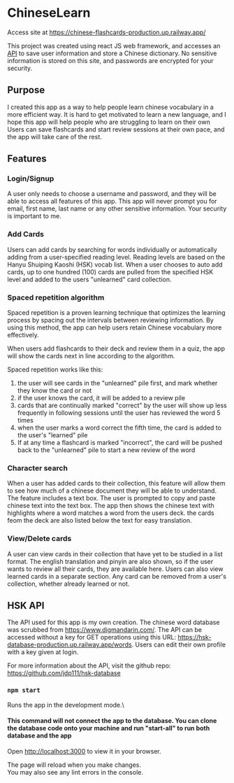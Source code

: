 # ChineseLearn
Access site at https://chinese-flashcards-production.up.railway.app/

This project was created using react JS web framework, and accesses an [API](https://github.com/jdp111/hsk-database) to save user information and store a Chinese dictionary.
No sensitive information is stored on this site, and passwords are encrypted for your security. 

## Purpose
I created this app as a way to help people learn chinese vocabulary in a more efficient way.
It is hard to get motivated to learn a new language, and I hope this app will help people who are struggling to learn on their own
Users can save flashcards and start review sessions at their own pace, and the app will take care of the rest.

## Features
### Login/Signup
A user only needs to choose a username and password, and they will be able to access all features of this app. This app will never prompt you for email, first name, last name or any other sensitive information. Your security is important to me.

### Add Cards
Users can add cards by searching for words individually or automatically adding from a user-specified reading level.
Reading levels are based on the Hanyu Shuiping Kaoshi (HSK) vocab list.
When a user chooses to auto add cards, up to one hundred (100) cards are pulled from the specified HSK level and added to the users "unlearned" card collection.

### Spaced repetition algorithm
Spaced repetition is a proven learning technique that optimizes the learning process by spacing out the intervals between reviewing information. By using this method, the app can help users retain Chinese vocabulary more effectively.

When users add flashcards to their deck and review them in a quiz, the app will show the cards next in line according to the algorithm.

Spaced repetition works like this:
1. the user will see cards in the "unlearned" pile first, and mark whether they know the card or not
2. if the user knows the card, it will be added to a review pile
3. cards that are continually marked "correct" by the user will show up less frequently in following sessions until the user has reviewed the word 5 times
4. when the user marks a word correct the fifth time, the card is added to the user's "learned" pile
5. If at any time a flashcard is marked "incorrect", the card will be pushed back to the "unlearned" pile to start a new review of the word

### Character search
 When a user has added cards to their collection, this feature will allow them to see how much of a chinese document they will be able to understand.
 The feature includes a text box. The user is prompted to copy and paste chinese text into the text box. The app then shows the chinese text with highlights where a word matches a word from the users deck. the cards feom the deck are also listed below the text for easy translation.
 
### View/Delete cards
A user can view cards in their collection that have yet to be studied in a list format. The english translation and pinyin are also shown, so if the user wants to review all their cards, they are available here. Users can also view learned cards in a separate section. Any card can be removed from a user's collection, whether already learned or not.

## HSK API
The API used for this app is my own creation. The chinese word database was scrubbed from https://www.digmandarin.com/.
The API can be accessed without a key for GET operations using this URL: https://hsk-database-production.up.railway.app/words.
Users can edit their own profile with a key given at login.

For more information about the API, visit the github repo: https://github.com/jdp111/hsk-database

### `npm start`

Runs the app in the development mode.\
#### This command will not connect the app to the database. You can clone the database code onto your machine and run "start-all" to run both database and the app
Open [http://localhost:3000](http://localhost:3000) to view it in your browser.

The page will reload when you make changes.\
You may also see any lint errors in the console.
